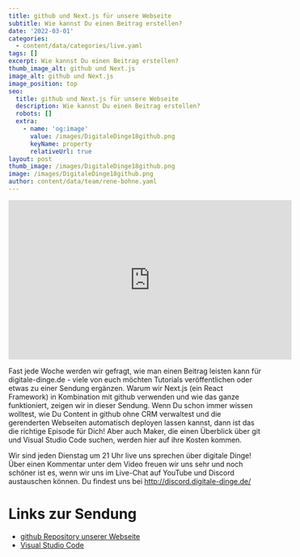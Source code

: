 ```yaml
---
title: github und Next.js für unsere Webseite
subtitle: Wie kannst Du einen Beitrag erstellen?
date: '2022-03-01'
categories:
  - content/data/categories/live.yaml
tags: []
excerpt: Wie kannst Du einen Beitrag erstellen?
thumb_image_alt: github und Next.js
image_alt: github und Next.js
image_position: top
seo:
  title: github und Next.js für unsere Webseite
  description: Wie kannst Du einen Beitrag erstellen?
  robots: []
  extra:
    - name: 'og:image'
      value: /images/DigitaleDinge18github.png
      keyName: property
      relativeUrl: true
layout: post
thumb_image: /images/DigitaleDinge18github.png
image: /images/DigitaleDinge18github.png
author: content/data/team/rene-bohne.yaml
---
```

<iframe width="560" height="315"
src="https://www.youtube-nocookie.com/embed/acm76Q-lPtk?modestbranding=1"
frameborder="0" allow="accelerometer; autoplay; encrypted-media;
gyroscope; picture-in-picture" allowfullscreen>\\\</iframe>

Fast jede Woche werden wir gefragt, wie man einen Beitrag leisten kann für digitale-dinge.de - viele von euch möchten Tutorials veröffentlichen oder etwas zu einer Sendung ergänzen. Warum wir Next.js (ein React Framework) in Kombination mit github verwenden und wie das ganze funktioniert, zeigen wir in dieser Sendung. Wenn Du schon immer wissen wolltest, wie Du Content in github ohne CRM verwaltest und die gerenderten Webseiten automatisch deployen lassen kannst, dann ist das die richtige Episode für Dich! Aber auch Maker, die einen Überblick über git und Visual Studio Code suchen, werden hier auf ihre Kosten kommen.

Wir sind jeden Dienstag um 21 Uhr live uns sprechen über digitale Dinge! Über einen Kommentar unter dem Video freuen wir uns sehr und noch schöner ist es, wenn wir uns im Live-Chat auf YouTube und Discord austauschen können. Du findest uns bei http://discord.digitale-dinge.de/

# Links zur Sendung

* [github Repository unserer Webseite](https://github.com/renebohne/digitale-dinge/)
* [Visual Studio Code](https://code.visualstudio.com/)
